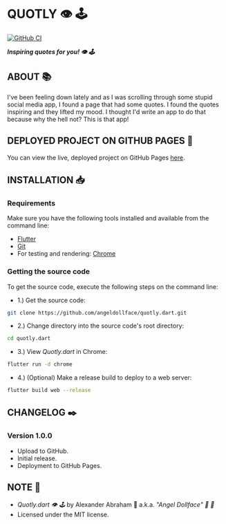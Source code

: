 # QUOTLY :eye: :joystick:

[![GitHub CI](https://github.com/angeldollface/quotly.dart/actions/workflows/flutter.yml/badge.svg)](https://github.com/angeldollface/quotly.dart/actions)

***Inspiring quotes for you! :eye: :joystick:***

## ABOUT :books:

I've been feeling down lately and as I was scrolling through some stupid social media app, I found a page that had some quotes. I found the quotes inspiring and they lifted my mood. I thought I'd write an app to do that because why the hell not? This is that app!

## DEPLOYED PROJECT ON GITHUB PAGES :rocket:

You can view the live, deployed project on GitHub Pages [here](https://angeldollface.art/quotly.dart).

## INSTALLATION :inbox_tray:

### Requirements

Make sure you have the following tools installed and available from the command line:

- [Flutter](https://flutter.dev)
- [Git](https://git-scm.org)
- For testing and rendering: [Chrome](https://www.google.com/chrome/)

### Getting the source code

To get the source code, execute the following steps on the command line:

- 1.) Get the source code:

```bash
git clone https://github.com/angeldollface/quotly.dart.git
```

- 2.) Change directory into the source code's root directory:

```bash
cd quotly.dart
```

- 3.) View *Quotly.dart* in Chrome:

```bash
flutter run -d chrome
```

- 4.) (Optional) Make a release build to deploy to a web server:

```bash
flutter build web --release
```

## CHANGELOG :black_nib:

### Version 1.0.0

- Upload to GitHub.
- Initial release.
- Deployment to GitHub Pages.

## NOTE :scroll:

- *Quotly.dart :eye: :joystick:* by Alexander Abraham :black_heart: a.k.a. *"Angel Dollface" :dolls: :ribbon:*
- Licensed under the MIT license.